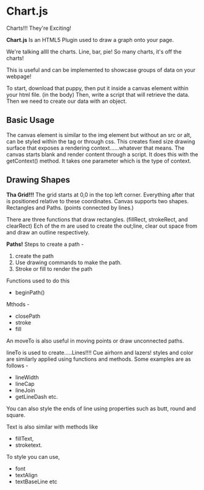 # Chart.js

Charts!!! They're Exciting!

**Chart.js** Is an HTML5 Plugin used to draw a graph onto your page.

We're talking allll the charts. Line, bar, pie! So many charts, it's off the charts!

This is useful and can be implemented to showcase groups of data on your webpage!


To start, download that puppy, then put it inside a canvas element within your html file. (in the body) Then, write a script that will retrieve the data. Then we need to create our data with an object.




## Basic Usage

The canvas element is similar to the img element but without an src or alt, can be styled within the tag or through css.
This creates fixed size drawing surface that exposes a rendering context......whatever that means. 
The canvas starts blank and render content through a script.
It does this with the getContext() method. It takes one parameter which is the type of context. 

## Drawing Shapes

**Tha Grid!!!** 
The grid starts at 0,0 in the top left corner. Everything after that is positioned relative to these coordinates. 
Canvas supports two shapes. Rectangles and Paths. (points connected by lines.)

There are three functions that draw rectangles. (fillRect, strokeRect, and clearRect)
Ech of the m are used to create the out;line, clear out space from and draw an outline respectively.

**Paths!**
Steps to create a path - 
1. create the path
1. Use drawing commands to make the path.
1. Stroke or fill to render the path

Functions used to do this
- beginPath()

Mthods - 
- closePath
- stroke
- fill

An moveTo is also useful in moving points or draw unconnected paths.

lineTo is used to create.....Lines!!!! Cue airhorn and lazers!
 styles and color are similarly applied using functions and methods. Some examples are as follows - 

 - lineWidth
 - lineCap
 - lineJoin
 - getLineDash
 etc.


 You can also style the ends of line using properties such as butt, round and square.

 Text is also similar with methods like

 - fillText, 
 - stroketext.

 To style you can use, 

 - font
 - textAlign
 - textBaseLine
 etc

 







